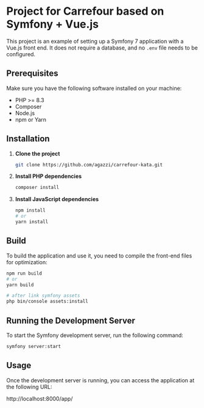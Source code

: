 # Project for Carrefour based on Symfony + Vue.js

This project is an example of setting up a Symfony 7 application with a Vue.js front end. It does not require a database, and no `.env` file needs to be configured.

## Prerequisites

Make sure you have the following software installed on your machine:

- PHP >= 8.3
- Composer
- Node.js
- npm or Yarn

## Installation

1. **Clone the project**

    ```bash
    git clone https://github.com/agazzi/carrefour-kata.git
    ```

2. **Install PHP dependencies**

    ```bash
    composer install
    ```

3. **Install JavaScript dependencies**

    ```bash
    npm install
    # or
    yarn install
    ```

## Build

To build the application and use it, you need to compile the front-end files for optimization:

```bash
npm run build
# or
yarn build

# after link symfony assets
php bin/console assets:install
```

## Running the Development Server

To start the Symfony development server, run the following command:

```bash
symfony server:start
```

## Usage

Once the development server is running, you can access the application at the following URL:

http://localhost:8000/app/
